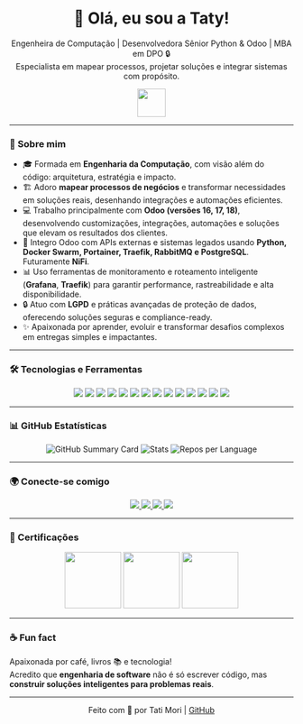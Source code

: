 <h1 align="center">👋 Olá, eu sou a Taty!</h1>

<p align="center">
Engenheira de Computação | Desenvolvedora Sênior Python & Odoo | MBA em DPO 🔒<br>
Especialista em mapear processos, projetar soluções e integrar sistemas com propósito.
</p>

<p align="center">
  <img src="https://media.giphy.com/media/hvRJCLFzcasrR4ia7z/giphy.gif" width="50">
</p>

---

### 🚀 Sobre mim

- 🎓 Formada em **Engenharia da Computação**, com visão além do código: arquitetura, estratégia e impacto.
- 🏗️ Adoro **mapear processos de negócios** e transformar necessidades em soluções reais, desenhando integrações e automações eficientes.
- 💻 Trabalho principalmente com **Odoo (versões 16, 17, 18)**, desenvolvendo customizações, integrações, automações e soluções que elevam os resultados dos clientes.
- 🔌 Integro Odoo com APIs externas e sistemas legados usando **Python, Docker Swarm, Portainer, Traefik, RabbitMQ e PostgreSQL**. Futuramente **NiFi**.
- 📊 Uso ferramentas de monitoramento e roteamento inteligente (**Grafana**, **Traefik**) para garantir performance, rastreabilidade e alta disponibilidade.
- 🔒 Atuo com **LGPD** e práticas avançadas de proteção de dados, oferecendo soluções seguras e compliance-ready.
- ✨ Apaixonada por aprender, evoluir e transformar desafios complexos em entregas simples e impactantes.

---

### 🛠️ Tecnologias e Ferramentas

<p align="center">
  <img src="https://img.shields.io/badge/Python-3776AB?style=for-the-badge&logo=python&logoColor=white"/>
  <img src="https://img.shields.io/badge/Odoo-81457E?style=for-the-badge&logo=odoo&logoColor=white"/>
  <img src="https://img.shields.io/badge/HTML5-E34F26?style=for-the-badge&logo=html5&logoColor=white"/>
  <img src="https://img.shields.io/badge/CSS3-1572B6?style=for-the-badge&logo=css3&logoColor=white"/>
  <img src="https://img.shields.io/badge/XML-FF6600?style=for-the-badge&logo=xml&logoColor=white"/>
  <img src="https://img.shields.io/badge/Jinja2-B41717?style=for-the-badge&logo=jinja&logoColor=white"/>
  <img src="https://img.shields.io/badge/JavaScript-F7DF1E?style=for-the-badge&logo=javascript&logoColor=black"/>
  <img src="https://img.shields.io/badge/Docker-2496ED?style=for-the-badge&logo=docker&logoColor=white"/>
  <img src="https://img.shields.io/badge/Portainer-13BEF9?style=for-the-badge&logo=portainer&logoColor=white"/>
  <img src="https://img.shields.io/badge/Traefik-26A69A?style=for-the-badge&logo=traefikproxy&logoColor=white"/>
  <img src="https://img.shields.io/badge/Grafana-F46800?style=for-the-badge&logo=grafana&logoColor=white"/>
  <img src="https://img.shields.io/badge/RabbitMQ-FF6600?style=for-the-badge&logo=rabbitmq&logoColor=white"/>
  <img src="https://img.shields.io/badge/PostgreSQL-336791?style=for-the-badge&logo=postgresql&logoColor=white"/>
  <img src="https://img.shields.io/badge/Git-F05032?style=for-the-badge&logo=git&logoColor=white"/>
</p>

---

### 📊 GitHub Estatísticas

<p align="center">
 <p align="center">
  <img src="https://github-profile-summary-cards.vercel.app/api/cards/profile-details?username=keikomori&theme=radical" alt="GitHub Summary Card"/>
  <img src="http://github-profile-summary-cards.vercel.app/api/cards/stats?username=keikomori&theme=radical" alt="Stats"/>
<!--   <img src="http://github-profile-summary-cards.vercel.app/api/cards/productive-time?username=keikomori&theme=radical&utcOffset=3" alt="Commits"/> -->
  <img src="https://github-profile-summary-cards.vercel.app/api/cards/repos-per-language?username=keikomori&theme=radical" alt="Repos per Language"/>
<!--   <img src="https://github-profile-summary-cards.vercel.app/api/cards/most-commit-language?username=keikomori&theme=radical" alt="Most Commit Language"/> -->
</p>
</p>

---

### 🌍 Conecte-se comigo

<p align="center">
  <a href="https://keikosolutions.com.br">
    <img src="https://img.shields.io/badge/Site-000000?style=for-the-badge&logo=firefoxbrowser&logoColor=white"/>
  </a>
  <a href="https://linkedin.com/in/tatianymori">
    <img src="https://img.shields.io/badge/LinkedIn-0A66C2?style=for-the-badge&logo=linkedin&logoColor=white"/>
  </a>
  <a href="https://instagram.com/tatianymori">
    <img src="https://img.shields.io/badge/Instagram-E4405F?style=for-the-badge&logo=instagram&logoColor=white"/>
  </a>
  <a href="mailto:developer@keikosolutions.com.br">
    <img src="https://img.shields.io/badge/Email-D14836?style=for-the-badge&logo=gmail&logoColor=white"/>
  </a>
</p>

---

### 🏅 Certificações

<p align="center">
  <img src="https://github.com/keikomori/icons-badges/blob/master/badges/scrum-foundation-professional-certificate.1.png" width="100"/>
  <img src="https://github.com/keikomori/icons-badges/blob/master/badges/cybersecurity-essentials.png" width="100"/>
  <img src="https://github.com/keikomori/icons-badges/blob/master/badges/networking-academy-learn-a-thon-2021.1.png" width="100"/>
</p>

---

### ☕ Fun fact

Apaixonada por café, livros 📚 e tecnologia!  
Acredito que **engenharia de software** não é só escrever código, mas **construir soluções inteligentes para problemas reais**.

---

<p align="center">
  Feito com 💜 por Tati Mori | <a href="https://github.com/keikomori">GitHub</a>
</p>
